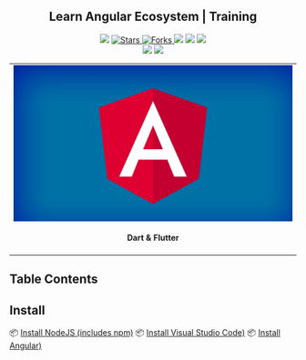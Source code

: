 <h2 align="center">Learn Angular Ecosystem | Training </h2>

<p align="center">
   </a>
    <img src="https://img.shields.io/github/languages/top/BrianMarquez3/angular-ecosystem?color=blue">
  </a>
  <a href="https://github.com/BrianMarquez3/angular-ecosystem/stargazers">
    <img src="https://img.shields.io/github/stars/BrianMarquez3/angular-ecosystem.svg?style=flat" alt="Stars">
  </a>
  <a href="https://github.com/BrianMarquez3/angular-ecosystem/network">
    <img src="https://img.shields.io/github/forks/BrianMarquez3/angular-ecosystem.svg?style=flat" alt="Forks">
  </a>
    <img src="https://img.shields.io/github/v/tag/BrianMarquez3/angular-ecosystem?color=red&label=Version&logo=dart">
  </a>
  
  </a>
    <img src="https://img.shields.io/github/languages/code-size/BrianMarquez3/angular-ecosystem">
  </a>
  
  </a>
    <img src="https://img.shields.io/github/downloads/BrianMarquez3/angular-ecosystem/total?color=green">
  </a>
  
   </a>
   <a href="https://github.com/BrianMarquez3/angular-ecosystem/network">
  </a><br>
 
<!--Cuadrados grandes-->
  <img src="https://img.shields.io/github/last-commit/BrianMarquez3/angular-ecosystem?color=yellow&style=for-the-badge">
  <img src="https://img.shields.io/github/languages/count/BrianMarquez3/angular-ecosystem?style=for-the-badge">
</p>
  
<table align="center">
  <tr>
    <td align="center" style="padding=0;width=50%;">
      <img align="center" style="padding=0;" src="./assets/angular_main.jpg" />
      <h4 align="center"> Dart & Flutter </h4>
    </td>
  </tr>
</table>
 
## Table Contents

 <!-- Numeration    | Check  |    Topic      |   Available      |    Edit Gitpot    |    Downloads    |  Link   |
| ------------ |--------|-------------- |----------------- |------------------ |---------------- |-------- |
|  001   |:heavy_check_mark: | [Install](https://github.com/BrianMarquez3/Learning-Dark-Flutter/tree/main/Install-Dark-Flutter)  |   👍  |<img src="https://media.giphy.com/media/gJ1zlEIw4c30qpyooF/giphy.gif" width="25px"> | 💾 | [ Atras](https://github.com/BrianMarquez3) | 
|  002   |:heavy_check_mark: | [Operators](#Operators)  |   👍  |<img src="https://media.giphy.com/media/gJ1zlEIw4c30qpyooF/giphy.gif" width="25px"> | 💾 | [ Atras](https://github.com/BrianMarquez3) |  -->



## Install

📦 [Install NodeJS (includes npm)](https://nodejs.org/es/download/)
📦 [Install Visual Studio Code)](https://code.visualstudio.com/)
📦 [Install Angular)](https://angular.io/guide/setup-local)


 